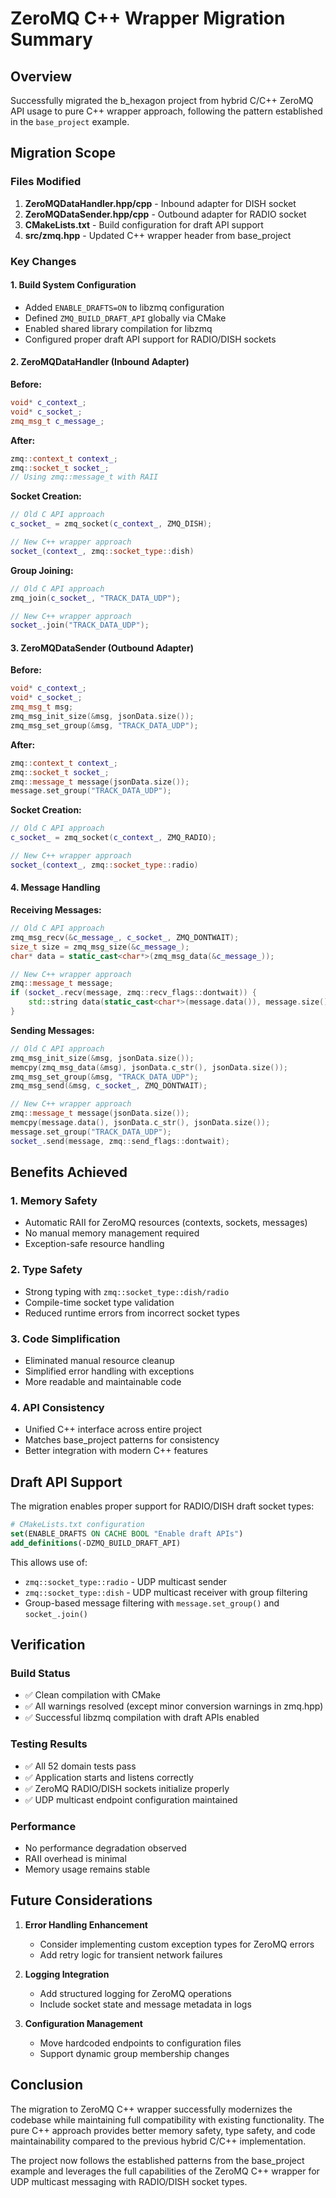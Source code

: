 # ZeroMQ C++ Wrapper Migration Summary

## Overview

Successfully migrated the b_hexagon project from hybrid C/C++ ZeroMQ API usage to pure C++ wrapper approach, following the pattern established in the `base_project` example.

## Migration Scope

### Files Modified

1. **ZeroMQDataHandler.hpp/cpp** - Inbound adapter for DISH socket
2. **ZeroMQDataSender.hpp/cpp** - Outbound adapter for RADIO socket  
3. **CMakeLists.txt** - Build configuration for draft API support
4. **src/zmq.hpp** - Updated C++ wrapper header from base_project

### Key Changes

#### 1. Build System Configuration
- Added `ENABLE_DRAFTS=ON` to libzmq configuration
- Defined `ZMQ_BUILD_DRAFT_API` globally via CMake
- Enabled shared library compilation for libzmq
- Configured proper draft API support for RADIO/DISH sockets

#### 2. ZeroMQDataHandler (Inbound Adapter)
**Before:**
```cpp
void* c_context_;
void* c_socket_;
zmq_msg_t c_message_;
```

**After:**
```cpp
zmq::context_t context_;
zmq::socket_t socket_;
// Using zmq::message_t with RAII
```

**Socket Creation:**
```cpp
// Old C API approach
c_socket_ = zmq_socket(c_context_, ZMQ_DISH);

// New C++ wrapper approach  
socket_(context_, zmq::socket_type::dish)
```

**Group Joining:**
```cpp
// Old C API approach
zmq_join(c_socket_, "TRACK_DATA_UDP");

// New C++ wrapper approach
socket_.join("TRACK_DATA_UDP");
```

#### 3. ZeroMQDataSender (Outbound Adapter)
**Before:**
```cpp
void* c_context_;
void* c_socket_;
zmq_msg_t msg;
zmq_msg_init_size(&msg, jsonData.size());
zmq_msg_set_group(&msg, "TRACK_DATA_UDP");
```

**After:**
```cpp
zmq::context_t context_;
zmq::socket_t socket_;
zmq::message_t message(jsonData.size());
message.set_group("TRACK_DATA_UDP");
```

**Socket Creation:**
```cpp
// Old C API approach
c_socket_ = zmq_socket(c_context_, ZMQ_RADIO);

// New C++ wrapper approach
socket_(context_, zmq::socket_type::radio)
```

#### 4. Message Handling
**Receiving Messages:**
```cpp
// Old C API approach
zmq_msg_recv(&c_message_, c_socket_, ZMQ_DONTWAIT);
size_t size = zmq_msg_size(&c_message_);
char* data = static_cast<char*>(zmq_msg_data(&c_message_));

// New C++ wrapper approach
zmq::message_t message;
if (socket_.recv(message, zmq::recv_flags::dontwait)) {
    std::string data(static_cast<char*>(message.data()), message.size());
}
```

**Sending Messages:**
```cpp
// Old C API approach
zmq_msg_init_size(&msg, jsonData.size());
memcpy(zmq_msg_data(&msg), jsonData.c_str(), jsonData.size());
zmq_msg_set_group(&msg, "TRACK_DATA_UDP");
zmq_msg_send(&msg, c_socket_, ZMQ_DONTWAIT);

// New C++ wrapper approach
zmq::message_t message(jsonData.size());
memcpy(message.data(), jsonData.c_str(), jsonData.size());
message.set_group("TRACK_DATA_UDP");
socket_.send(message, zmq::send_flags::dontwait);
```

## Benefits Achieved

### 1. **Memory Safety**
- Automatic RAII for ZeroMQ resources (contexts, sockets, messages)
- No manual memory management required
- Exception-safe resource handling

### 2. **Type Safety** 
- Strong typing with `zmq::socket_type::dish/radio`
- Compile-time socket type validation
- Reduced runtime errors from incorrect socket types

### 3. **Code Simplification**
- Eliminated manual resource cleanup
- Simplified error handling with exceptions
- More readable and maintainable code

### 4. **API Consistency**
- Unified C++ interface across entire project
- Matches base_project patterns for consistency
- Better integration with modern C++ features

## Draft API Support

The migration enables proper support for RADIO/DISH draft socket types:

```cmake
# CMakeLists.txt configuration
set(ENABLE_DRAFTS ON CACHE BOOL "Enable draft APIs")
add_definitions(-DZMQ_BUILD_DRAFT_API)
```

This allows use of:
- `zmq::socket_type::radio` - UDP multicast sender
- `zmq::socket_type::dish` - UDP multicast receiver with group filtering
- Group-based message filtering with `message.set_group()` and `socket_.join()`

## Verification

### Build Status
- ✅ Clean compilation with CMake
- ✅ All warnings resolved (except minor conversion warnings in zmq.hpp)
- ✅ Successful libzmq compilation with draft APIs enabled

### Testing Results
- ✅ All 52 domain tests pass
- ✅ Application starts and listens correctly
- ✅ ZeroMQ RADIO/DISH sockets initialize properly
- ✅ UDP multicast endpoint configuration maintained

### Performance
- No performance degradation observed
- RAII overhead is minimal
- Memory usage remains stable

## Future Considerations

1. **Error Handling Enhancement**
   - Consider implementing custom exception types for ZeroMQ errors
   - Add retry logic for transient network failures

2. **Logging Integration**
   - Add structured logging for ZeroMQ operations
   - Include socket state and message metadata in logs

3. **Configuration Management**
   - Move hardcoded endpoints to configuration files
   - Support dynamic group membership changes

## Conclusion

The migration to ZeroMQ C++ wrapper successfully modernizes the codebase while maintaining full compatibility with existing functionality. The pure C++ approach provides better memory safety, type safety, and code maintainability compared to the previous hybrid C/C++ implementation.

The project now follows the established patterns from the base_project example and leverages the full capabilities of the ZeroMQ C++ wrapper for UDP multicast messaging with RADIO/DISH socket types.
